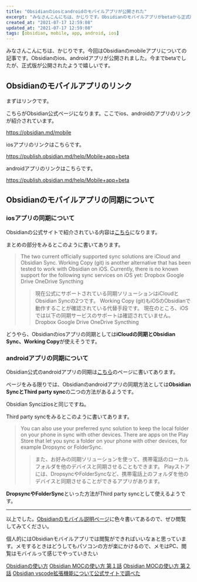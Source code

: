 ```yaml
---
title: "Obsidianのiosとandroidのモバイルアプリが公開された"
excerpt: "みなさんこんにちは、かじりです。Obsidianのモバイルアプリがbetaから正式版になりました。待っていた人も多いのではないでしょうか。気になる同期の部分など調べてみました。"
created_at: "2021-07-17 12:59:08"
updated_at: "2021-07-17 12:59:08"
tags: [obsidian, mobile, app, android, ios]
---
```


みなさんこんにちは、かじりです。今回はObsidianのmobileアプリについての記事です。Obsidianのios、androidアプリが公開されました。今までbetaでしたが、正式版が公開されたようで嬉しいです。


## Obsidianのモバイルアプリのリンク

まずはリンクです。

こちらがObsidian公式ページになります。ここでios、androidのアプリのリンクが紹介されています。

https://obsidian.md/mobile

iosアプリのリンクはこちらです。

https://publish.obsidian.md/help/Mobile+app+beta

androidアプリのリンクはこちらです。

https://publish.obsidian.md/help/Mobile+app+beta

## Obsidianのモバイルアプリの同期について

### iosアプリの同期について

Obsidianの公式サイトで紹介されている内容は[こちら](https://help.obsidian.md/Obsidian/iOS+app)になります。

まとめの部分をみるとこのように書いてあります。

>The two current officially supported sync solutions are iCloud and Obsidian Sync.
Working Copy (git) is another alternative that has been tested to work with Obsidian on iOS.
Currently, there is no known support for the following sync services on iOS yet:
Dropbox
Google Drive
OneDrive
Syncthing
>> 現在公式にサポートされている同期ソリューションはiCloudとObsidian Syncの2つです。
Working Copy (git)もiOSのObsidianで動作することが確認されている代替手段です。
現在のところ、iOSでは以下の同期サービスのサポートは確認されていません。
Dropbox
Google Drive
OneDrive
Syncthing

どうやら、Obsidianのiosアプリの同期としては**iCloudの同期とObsidian Sync、Working Copy**が使えそうです。

### androidアプリの同期について

Obsidian公式のandroidアプリの同期は[こちら](https://help.obsidian.md/Obsidian/Android+app)のページに書いてあります。

ページをみる限りでは、Obsidianのandroidアプリの同期方法としては**Obsidian SyncとThird party sync**の二つの方法があるようです。

Obsidian Syncはiosと同じですね。

Third party syncをみるとこのように書いてあります。

>You can also use your preferred sync solution to keep the local folder on your phone in sync with other devices.
There are apps on the Play Store that let you sync a folder on your phone with other devices, for example Dropsync or FolderSync.
>> また、お好みの同期ソリューションを使って、携帯電話のローカルフォルダを他のデバイスと同期させることもできます。
Playストアには、DropsyncやFolderSyncなど、携帯電話上のフォルダを他のデバイスと同期させることができるアプリがあります。

**DropsyncやFolderSync**といった方法がThird party syncとして使えるようです。

---

以上でした。[Obsidianのモバイル説明ページ](https://help.obsidian.md/Obsidian/Obsidian+Mobile)に色々書いてあるので、ぜひ閲覧してみてください。

個人的にはObsidianモバイルアプリでは閲覧ができればいいなぁと思っています。メモするときはどうしてもパソコンの方が楽にかけるので、メモはPC、閲覧はモバイルって感じでやっていきたい

<a is="my-link" href="(/obsidian-usage-2021)">Obsidianの使い方</a> 
<a is="my-link" href="(/obsidian-moc-usage-2021)">Obsidian MOCの使い方 第１話</a> 
<a is="my-link" href="(/obsidian-moc-usage-part-2-2021)">Obsidian MOCの使い方 第２話</a> 
<a is="my-link" href="(/obsidian-vscode-extension)">Obsidian vscode拡張機能について公式サイトで調べた</a> 
